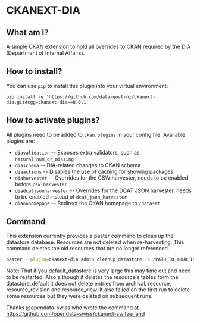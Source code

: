 # CKANEXT-DIA

## What am I?
A simple CKAN extension to hold all overrides to CKAN required by the DIA (Department
of Internal Affairs).

## How to install?
You can use `pip` to install this plugin into your virtual environment:

```
pip install -e 'https://github.com/data-govt-nz/ckanext-dia.git#egg=ckanext-dia==0.0.1'
```

## How to activate plugins?

All plugins need to be added to `ckan.plugins` in your config file. Available
plugins are:

* `diavalidation` -- Exposes extra validators, such as `natural_num_or_missing`
* `diaschema` -- DIA-related changes to CKAN schema
* `diaactions` -- Disables the use of caching for showing packages
* `diaharvester` -- Overrides for the CSW harvester, needs to be enabled before `csw_harvester`
* `diadcatjsonharvester` -- Overrides for the DCAT JSON harvester, needs to be enabled instead of `dcat_json_harvester`
* `dianohomepage` -- Redirect the CKAN homepage to `/dataset`

## Command

This extension currently provides a paster command to clean up the datastore database.
Resources are not deleted when re-harvesting. This command deletes the old resources that
are no longer referenced.

```bash
paster --plugin=ckanext-dia admin cleanup_datastore -c /PATH_TO_YOUR_INI_FILE/dev.ini
```

Note: That if you default_datastore is very large this may time out and need
to be restarted.  Also although it deletes the resource's tables form the
datastore_default it does not delete entries from archival, resource,
resource_revision and resource_view.
It also failed on the first run to delete some resources but they were deleted on subsequent runs.



Thanks @opendata-swiss who wrote the command at https://github.com/opendata-swiss/ckanext-switzerland
